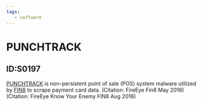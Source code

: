 ```yaml
---
tags:
   - software
---
```

# PUNCHTRACK
## ID:S0197
[PUNCHTRACK](/mitre/software/S0197) is non-persistent point of sale (POS) system malware utilized by [FIN8](/mitre/groups/G0061) to scrape payment card data. (Citation: FireEye Fin8 May 2016) (Citation: FireEye Know Your Enemy FIN8 Aug 2016)

